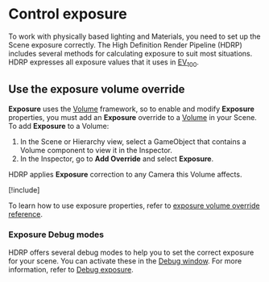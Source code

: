 # Control exposure

To work with physically based lighting and Materials, you need to set up the Scene exposure correctly. The High Definition Render Pipeline (HDRP) includes several methods for calculating exposure to suit most situations. HDRP expresses all exposure values that it uses in [EV<sub>100</sub>](Physical-Light-Units.md#EV).

## Use the exposure volume override

**Exposure** uses the [Volume](understand-volumes.md) framework, so to enable and modify **Exposure** properties, you must add an **Exposure** override to a [Volume](understand-volumes.md) in your Scene. To add **Exposure** to a Volume:

1. In the Scene or Hierarchy view, select a GameObject that contains a Volume component to view it in the Inspector.
2. In the Inspector, go to **Add Override** and select **Exposure**.

HDRP applies **Exposure** correction to any Camera this Volume affects.

[!include[](snippets/volume-override-api.md)]

To learn how to use exposure properties, refer to [exposure volume override reference](reference-override-exposure.md).

<a name="DebugModes"></a>

### Exposure Debug modes

HDRP offers several debug modes to help you to set the correct exposure for your scene. You can activate these in the [Debug window](rendering-debugger-window-reference.md). For more information, refer to [Debug exposure](test-debug-exposure.md).


